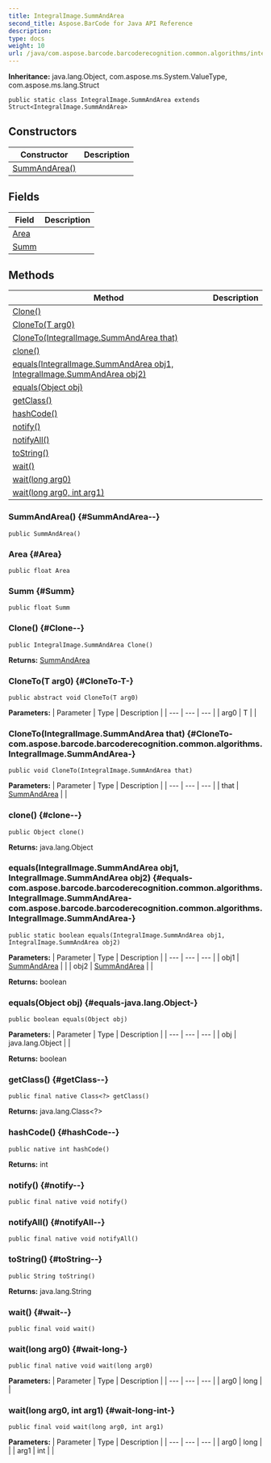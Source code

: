 ```yaml
---
title: IntegralImage.SummAndArea
second_title: Aspose.BarCode for Java API Reference
description: 
type: docs
weight: 10
url: /java/com.aspose.barcode.barcoderecognition.common.algorithms/integralimage.summandarea/
---
```

**Inheritance:**
java.lang.Object, com.aspose.ms.System.ValueType, com.aspose.ms.lang.Struct
```
public static class IntegralImage.SummAndArea extends Struct<IntegralImage.SummAndArea>
```
## Constructors

| Constructor | Description |
| --- | --- |
| [SummAndArea()](#SummAndArea--) |  |
## Fields

| Field | Description |
| --- | --- |
| [Area](#Area) |  |
| [Summ](#Summ) |  |
## Methods

| Method | Description |
| --- | --- |
| [Clone()](#Clone--) |  |
| [CloneTo(T arg0)](#CloneTo-T-) |  |
| [CloneTo(IntegralImage.SummAndArea that)](#CloneTo-com.aspose.barcode.barcoderecognition.common.algorithms.IntegralImage.SummAndArea-) |  |
| [clone()](#clone--) |  |
| [equals(IntegralImage.SummAndArea obj1, IntegralImage.SummAndArea obj2)](#equals-com.aspose.barcode.barcoderecognition.common.algorithms.IntegralImage.SummAndArea-com.aspose.barcode.barcoderecognition.common.algorithms.IntegralImage.SummAndArea-) |  |
| [equals(Object obj)](#equals-java.lang.Object-) |  |
| [getClass()](#getClass--) |  |
| [hashCode()](#hashCode--) |  |
| [notify()](#notify--) |  |
| [notifyAll()](#notifyAll--) |  |
| [toString()](#toString--) |  |
| [wait()](#wait--) |  |
| [wait(long arg0)](#wait-long-) |  |
| [wait(long arg0, int arg1)](#wait-long-int-) |  |
### SummAndArea() {#SummAndArea--}
```
public SummAndArea()
```


### Area {#Area}
```
public float Area
```


### Summ {#Summ}
```
public float Summ
```


### Clone() {#Clone--}
```
public IntegralImage.SummAndArea Clone()
```




**Returns:**
[SummAndArea](../../com.aspose.barcode.barcoderecognition.common.algorithms/summandarea)
### CloneTo(T arg0) {#CloneTo-T-}
```
public abstract void CloneTo(T arg0)
```




**Parameters:**
| Parameter | Type | Description |
| --- | --- | --- |
| arg0 | T |  |

### CloneTo(IntegralImage.SummAndArea that) {#CloneTo-com.aspose.barcode.barcoderecognition.common.algorithms.IntegralImage.SummAndArea-}
```
public void CloneTo(IntegralImage.SummAndArea that)
```




**Parameters:**
| Parameter | Type | Description |
| --- | --- | --- |
| that | [SummAndArea](../../com.aspose.barcode.barcoderecognition.common.algorithms/summandarea) |  |

### clone() {#clone--}
```
public Object clone()
```




**Returns:**
java.lang.Object
### equals(IntegralImage.SummAndArea obj1, IntegralImage.SummAndArea obj2) {#equals-com.aspose.barcode.barcoderecognition.common.algorithms.IntegralImage.SummAndArea-com.aspose.barcode.barcoderecognition.common.algorithms.IntegralImage.SummAndArea-}
```
public static boolean equals(IntegralImage.SummAndArea obj1, IntegralImage.SummAndArea obj2)
```




**Parameters:**
| Parameter | Type | Description |
| --- | --- | --- |
| obj1 | [SummAndArea](../../com.aspose.barcode.barcoderecognition.common.algorithms/summandarea) |  |
| obj2 | [SummAndArea](../../com.aspose.barcode.barcoderecognition.common.algorithms/summandarea) |  |

**Returns:**
boolean
### equals(Object obj) {#equals-java.lang.Object-}
```
public boolean equals(Object obj)
```




**Parameters:**
| Parameter | Type | Description |
| --- | --- | --- |
| obj | java.lang.Object |  |

**Returns:**
boolean
### getClass() {#getClass--}
```
public final native Class<?> getClass()
```




**Returns:**
java.lang.Class<?>
### hashCode() {#hashCode--}
```
public native int hashCode()
```




**Returns:**
int
### notify() {#notify--}
```
public final native void notify()
```




### notifyAll() {#notifyAll--}
```
public final native void notifyAll()
```




### toString() {#toString--}
```
public String toString()
```




**Returns:**
java.lang.String
### wait() {#wait--}
```
public final void wait()
```




### wait(long arg0) {#wait-long-}
```
public final native void wait(long arg0)
```




**Parameters:**
| Parameter | Type | Description |
| --- | --- | --- |
| arg0 | long |  |

### wait(long arg0, int arg1) {#wait-long-int-}
```
public final void wait(long arg0, int arg1)
```




**Parameters:**
| Parameter | Type | Description |
| --- | --- | --- |
| arg0 | long |  |
| arg1 | int |  |


